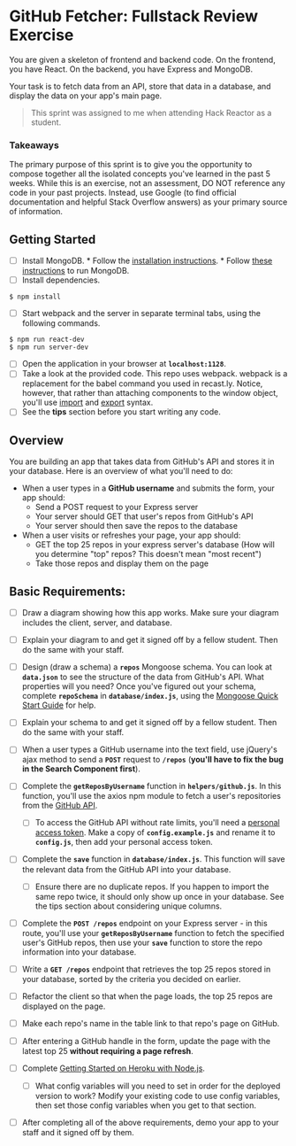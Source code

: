 # GitHub Fetcher: Fullstack Review Exercise #
You are given a skeleton of frontend and backend code. On the frontend, you have React. On the backend, you have Express and MongoDB.

Your task is to fetch data from an API, store that data in a database, and display the data on your app's main page.
> This sprint was assigned to me when attending Hack Reactor as a student.

### Takeaways ###
The primary purpose of this sprint is to give you the opportunity to compose together all the isolated concepts you've learned in the past 5 weeks. While this is an exercise, not an assessment, DO NOT reference any code in your past projects. Instead, use Google (to find official documentation and helpful Stack Overflow answers) as your primary source of information.

## Getting Started ##
  - [ ] Install MongoDB.
        * Follow the [installation instructions](https://docs.mongodb.com/manual/tutorial/install-mongodb-on-os-x/#install-mongodb-community-edition-with-homebrew).
        * Follow [these instructions](https://docs.mongodb.com/manual/tutorial/install-mongodb-on-os-x/#run-mongodb-community-edition) to run MongoDB.
  - [ ] Install dependencies.
```
$ npm install
```
  - [ ] Start webpack and the server in separate terminal tabs, using the following commands.
```
$ npm run react-dev
$ npm run server-dev
```
  - [ ] Open the application in your browser at __`localhost:1128`__.
  - [ ] Take a look at the provided code. This repo uses webpack. webpack is a replacement for the babel command you used in recast.ly. Notice, however, that rather than attaching components to the window object, you'll use [import](https://developer.mozilla.org/en-US/docs/Web/JavaScript/Reference/Statements/import) and [export](https://developer.mozilla.org/en-US/docs/Web/JavaScript/Reference/Statements/export) syntax.
  - [ ] See the **tips** section before you start writing any code.

## Overview ##
You are building an app that takes data from GitHub's API and stores it in your database. Here is an overview of what you'll need to do:
  * When a user types in a __GitHub username__ and submits the form, your app should:
      * Send a POST request to your Express server
      * Your server should GET that user's repos from GitHub's API
      * Your server should then save the repos to the database
  * When a user visits or refreshes your page, your app should:
      * GET the top 25 repos in your express server's database (How will you determine "top" repos? This doesn't mean "most recent")
      * Take those repos and display them on the page

## Basic Requirements: ##
  - [ ] Draw a diagram showing how this app works. Make sure your diagram includes the client, server, and database.

  - [ ] Explain your diagram to and get it signed off by a fellow student. Then do the same with your staff.

  - [ ] Design (draw a schema) a __`repos`__ Mongoose schema. You can look at __`data.json`__ to see the structure of the data from GitHub's API. What properties will you need? Once you've figured out your schema, complete __`repoSchema`__ in __`database/index.js`__, using the [Mongoose Quick Start Guide](https://mongoosejs.com/docs/index.html) for help.

  - [ ] Explain your schema to and get it signed off by a fellow student. Then do the same with your staff.

  - [ ]  When a user types a GitHub username into the text field, use jQuery's ajax method to send a __`POST`__ request to __`/repos`__ (**you'll have to fix the bug in the Search Component first**).

  - [ ] Complete the __`getReposByUsername`__ function in __`helpers/github.js`__. In this function, you'll use the axios npm module to fetch a user's repositories from the [GitHub API](https://docs.github.com/en/rest).
      - [ ] To access the GitHub API without rate limits, you'll need a [personal access token](https://docs.github.com/en/github/authenticating-to-github/creating-a-personal-access-token). Make a copy of __`config.example.js`__ and rename it to __`config.js`__, then add your personal access token.

  - [ ] Complete the __`save`__ function in __`database/index.js`__. This function will save the relevant data from the GitHub API into your database.
      - [ ] Ensure there are no duplicate repos. If you happen to import the same repo twice, it should only show up once in your database. See the tips section about considering unique columns.

  - [ ] Complete the __`POST /repos`__ endpoint on your Express server - in this route, you'll use your __`getReposByUsername`__ function to fetch the specified user's GitHub repos, then use your __`save`__ function to store the repo information into your database.

  - [ ] Write a __`GET /repos`__ endpoint that retrieves the top 25 repos stored in your database, sorted by the criteria you decided on earlier.

  - [ ] Refactor the client so that when the page loads, the top 25 repos are displayed on the page.

  - [ ] Make each repo's name in the table link to that repo's page on GitHub.

  - [ ] After entering a GitHub handle in the form, update the page with the latest top 25 **without requiring a page refresh**.

  - [ ] Complete [Getting Started on Heroku with Node.js](https://devcenter.heroku.com/articles/getting-started-with-nodejs).
      - [ ] What config variables will you need to set in order for the deployed version to work? Modify your existing code to use config variables, then set those config variables when you get to that section.

  - [ ] After completing all of the above requirements, demo your app to your staff and it signed off by them.

